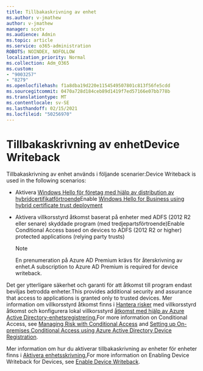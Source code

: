 ```yaml
---
title: Tillbakaskrivning av enhet
ms.author: v-jmathew
author: v-jmathew
manager: scotv
ms.audience: Admin
ms.topic: article
ms.service: o365-administration
ROBOTS: NOINDEX, NOFOLLOW
localization_priority: Normal
ms.collection: Adm_O365
ms.custom:
- "9003257"
- "8279"
ms.openlocfilehash: f1a8dba19d220e1154549507801c813f56fe5cdd
ms.sourcegitcommit: 0470a728d184ceb89d1419f7ed57166e07bb778b
ms.translationtype: MT
ms.contentlocale: sv-SE
ms.lasthandoff: 02/15/2021
ms.locfileid: "50256970"
---
```

# <a name="device-writeback"></a><span data-ttu-id="a4f05-102">Tillbakaskrivning av enhet</span><span class="sxs-lookup"><span data-stu-id="a4f05-102">Device Writeback</span></span>

<span data-ttu-id="a4f05-103">Tillbakaskrivning av enhet används i följande scenarier:</span><span class="sxs-lookup"><span data-stu-id="a4f05-103">Device Writeback is used in the following scenarios:</span></span>

- <span data-ttu-id="a4f05-104">Aktivera [Windows Hello för företag med hjälp av distribution av hybridcertifikatförtroende](https://docs.microsoft.com/windows/security/identity-protection/hello-for-business/hello-hybrid-cert-trust-prereqs#device-registration)</span><span class="sxs-lookup"><span data-stu-id="a4f05-104">Enable [Windows Hello for Business using hybrid certificate trust deployment](https://docs.microsoft.com/windows/security/identity-protection/hello-for-business/hello-hybrid-cert-trust-prereqs#device-registration)</span></span>
- <span data-ttu-id="a4f05-105">Aktivera villkorsstyrd åtkomst baserat på enheter med ADFS (2012 R2 eller senare) skyddade program (med tredjepartsförtroende)</span><span class="sxs-lookup"><span data-stu-id="a4f05-105">Enable Conditional Access based on devices to ADFS (2012 R2 or higher) protected applications (relying party trusts)</span></span>

    > [!NOTE]
    > <span data-ttu-id="a4f05-106">En prenumeration på Azure AD Premium krävs för återskrivning av enhet.</span><span class="sxs-lookup"><span data-stu-id="a4f05-106">A subscription to Azure AD Premium is required for device writeback.</span></span>

<span data-ttu-id="a4f05-107">Det ger ytterligare säkerhet och garanti för att åtkomst till program endast beviljas betrodda enheter.</span><span class="sxs-lookup"><span data-stu-id="a4f05-107">This provides additional security and assurance that access to applications is granted only to trusted devices.</span></span> <span data-ttu-id="a4f05-108">Mer information om villkorsstyrd åtkomst finns i [Hantera risker](https://docs.microsoft.com/azure/active-directory/conditional-access/overview) med villkorsstyrd åtkomst och konfigurera lokal villkorsstyrd [åtkomst med hjälp av Azure Active Directory-enhetsregistrering.](https://docs.microsoft.com/azure/active-directory/devices/overview)</span><span class="sxs-lookup"><span data-stu-id="a4f05-108">For more information on Conditional Access, see [Managing Risk with Conditional Access](https://docs.microsoft.com/azure/active-directory/conditional-access/overview) and [Setting up On-premises Conditional Access using Azure Active Directory Device Registration](https://docs.microsoft.com/azure/active-directory/devices/overview).</span></span>

<span data-ttu-id="a4f05-109">Mer information om hur du aktiverar tillbakaskrivning av enheter för enheter finns i [Aktivera enhetsskrivning.](https://docs.microsoft.com/azure/active-directory/hybrid/how-to-connect-device-writeback)</span><span class="sxs-lookup"><span data-stu-id="a4f05-109">For more information on Enabling Device Writeback for Devices, see [Enable Device Writeback](https://docs.microsoft.com/azure/active-directory/hybrid/how-to-connect-device-writeback).</span></span>
